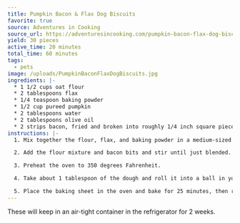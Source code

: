 ```yaml
---
title: Pumpkin Bacon & Flax Dog Biscuits
favorite: true
source: Adventures in Cooking
source_url: https://adventuresincooking.com/pumpkin-bacon-flax-dog-biscuits-tuna/
yield: 30 pieces
active_time: 20 minutes
total_time: 60 minutes 
tags: 
  - pets
image: /uploads/PumpkinBaconFlaxDogBiscuits.jpg
ingredients: |-
  * 1 1/2 cups oat flour 
  * 2 tablespoons flax 
  * 1/4 teaspoon baking powder 
  * 1/2 cup pureed pumpkin 
  * 2 tablespoons water 
  * 2 tablespoons olive oil 
  * 2 strips bacon, fried and broken into roughly 1/4 inch square pieces 
instructions: |-
  1. Mix together the flour, flax, and baking powder in a medium-sized bowl until well blended. Set aside. In a large bowl, mix together the pumpkin, water, and olive oil until smooth.

  2. Add the flour mixture and bacon bits and stir until just blended.

  3. Preheat the oven to 350 degrees Fahrenheit.

  4. Take about 1 tablespoon of the dough and roll it into a ball in your hands. Press it flat on a baking sheet lined with parchment paper so that it is about 1/2 inch thick. Take your pinky finger and press into the center of the biscuit to create the base of the paw, then use a pen cap to gently indent three circles at the top of the biscuit to make the toes. Repeat this process until you have used all of the dough.

  5. Place the baking sheet in the oven and bake for 25 minutes, then remove the pan from the oven and allow to cool completely before giving your pup a treat.
---
```

These will keep in an air-tight container in the refrigerator for 2 weeks. 